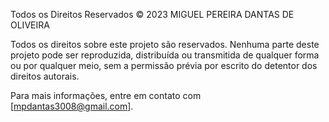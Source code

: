 Todos os Direitos Reservados © 2023 MIGUEL PEREIRA DANTAS DE OLIVEIRA

Todos os direitos sobre este projeto são reservados. Nenhuma parte deste projeto pode ser reproduzida, distribuída ou transmitida de qualquer forma ou por qualquer meio, sem a permissão prévia por escrito do detentor dos direitos autorais.

Para mais informações, entre em contato com [mpdantas3008@gmail.com].

